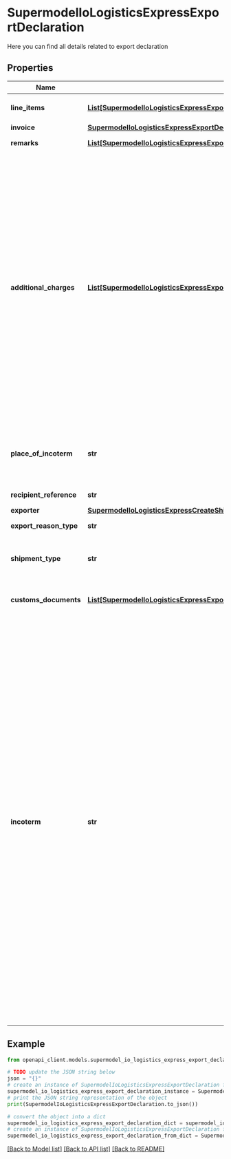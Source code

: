 # SupermodelIoLogisticsExpressExportDeclaration

Here you can find all details related to export declaration

## Properties

Name | Type | Description | Notes
------------ | ------------- | ------------- | -------------
**line_items** | [**List[SupermodelIoLogisticsExpressExportDeclarationLineItemsInner]**](SupermodelIoLogisticsExpressExportDeclarationLineItemsInner.md) | Please enter details for each export line item | 
**invoice** | [**SupermodelIoLogisticsExpressExportDeclarationInvoice**](SupermodelIoLogisticsExpressExportDeclarationInvoice.md) |  | 
**remarks** | [**List[SupermodelIoLogisticsExpressExportDeclarationRemarksInner]**](SupermodelIoLogisticsExpressExportDeclarationRemarksInner.md) | Please enter up to three remarks | [optional] 
**additional_charges** | [**List[SupermodelIoLogisticsExpressExportDeclarationAdditionalChargesInner]**](SupermodelIoLogisticsExpressExportDeclarationAdditionalChargesInner.md) | Please enter additional charge to appear on the invoice&lt;BR&gt;      admin, Administration Charge&lt;BR&gt;      delivery, Delivery Charge&lt;BR&gt;      documentation, Documentation Charge&lt;BR&gt;      expedite, Expedite Charge&lt;BR&gt;      freight, Freight Charge&lt;BR&gt;      fuel surcharge, Fuel Surcharge&lt;BR&gt;      logistic, Logistic Charge&lt;BR&gt;      other, Other Charge&lt;BR&gt;      packaging, Packaging Charge&lt;BR&gt;      pickup, Pickup Charge&lt;BR&gt;      handling, Handling Charge&lt;BR&gt;      vat, VAT Charge&lt;BR&gt;      insurance, Insurance Cost | [optional] 
**place_of_incoterm** | **str** | Name of port of departure, shipment or destination as required under the applicable delivery term. | [optional] 
**recipient_reference** | **str** | Please enter recipient reference | [optional] 
**exporter** | [**SupermodelIoLogisticsExpressCreateShipmentRequestContentExportDeclarationExporter**](SupermodelIoLogisticsExpressCreateShipmentRequestContentExportDeclarationExporter.md) |  | [optional] 
**export_reason_type** | **str** | Please provide the reason for export | [optional] 
**shipment_type** | **str** | Please provide the shipment was sent for Personal (Gift) or Commercial (Sale) reasons | [optional] 
**customs_documents** | [**List[SupermodelIoLogisticsExpressExportDeclarationCustomsDocumentsInner]**](SupermodelIoLogisticsExpressExportDeclarationCustomsDocumentsInner.md) | Please provide the Customs Documents at invoice level | [optional] 
**incoterm** | **str** | The Incoterms rules are a globally-recognized set of standards, used worldwide in international and domestic contracts for the delivery of goods, illustrating responsibilities between buyer and seller for costs and risk, as well as cargo insurance.&lt;BR&gt;      EXW ExWorks&lt;BR&gt;      FCA Free Carrier&lt;BR&gt;      CPT Carriage Paid To&lt;BR&gt;      CIP Carriage and Insurance Paid To&lt;BR&gt;      DPU Delivered at Place Unloaded&lt;BR&gt;      DAP Delivered at Place&lt;BR&gt;      DDP Delivered Duty Paid&lt;BR&gt;      FAS Free Alongside Ship&lt;BR&gt;      FOB Free on Board&lt;BR&gt;      CFR Cost and Freight&lt;BR&gt;      CIF Cost, Insurance and Freight&lt;BR&gt;      DAF Delivered at Frontier&lt;BR&gt;      DAT Delivered at Terminal&lt;BR&gt;      DDU Delivered Duty Unpaid&lt;BR&gt;      DEQ Delivery ex Quay&lt;BR&gt;      DES Delivered ex Ship | 

## Example

```python
from openapi_client.models.supermodel_io_logistics_express_export_declaration import SupermodelIoLogisticsExpressExportDeclaration

# TODO update the JSON string below
json = "{}"
# create an instance of SupermodelIoLogisticsExpressExportDeclaration from a JSON string
supermodel_io_logistics_express_export_declaration_instance = SupermodelIoLogisticsExpressExportDeclaration.from_json(json)
# print the JSON string representation of the object
print(SupermodelIoLogisticsExpressExportDeclaration.to_json())

# convert the object into a dict
supermodel_io_logistics_express_export_declaration_dict = supermodel_io_logistics_express_export_declaration_instance.to_dict()
# create an instance of SupermodelIoLogisticsExpressExportDeclaration from a dict
supermodel_io_logistics_express_export_declaration_from_dict = SupermodelIoLogisticsExpressExportDeclaration.from_dict(supermodel_io_logistics_express_export_declaration_dict)
```
[[Back to Model list]](../README.md#documentation-for-models) [[Back to API list]](../README.md#documentation-for-api-endpoints) [[Back to README]](../README.md)


